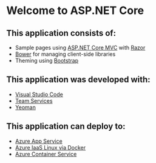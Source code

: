 # Welcome to ASP.NET Core

## This application consists of:

*   Sample pages using [ASP.NET Core MVC](http://dot.net) with [Razor](https://docs.asp.net/en/latest/mvc/overview.html#razor-view-engine)
*   [Bower](https://go.microsoft.com/fwlink/?LinkId=518004) for managing client-side libraries
*   Theming using [Bootstrap](https://go.microsoft.com/fwlink/?LinkID=398939)

## This application was developed with:

*   [Visual Studio Code](https://www.visualstudio.com/products/code-vs)
*   [Team Services](https://www.visualstudio.com/products/visual-studio-team-services-vs)
*   [Yeoman](http://yeoman.io/)

## This application can deploy to:

*   [Azure App Service](https://azure.microsoft.com/en-us/services/app-service/)
*   [Azure IaaS Linux via Docker](https://azure.microsoft.com/en-us/services/virtual-machines/)
*   [Azure Container Service](https://azure.microsoft.com/en-us/services/container-service/)
